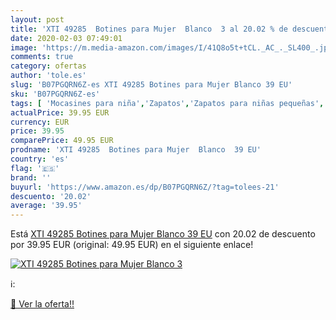```yaml
---
layout: post
title: 'XTI 49285  Botines para Mujer  Blanco  3 al 20.02 % de descuento'
date: 2020-02-03 07:49:01
image: 'https://m.media-amazon.com/images/I/41Q8o5t+tCL._AC_._SL400_.jpg'
comments: true
category: ofertas
author: 'tole.es'
slug: 'B07PGQRN6Z-es XTI 49285 Botines para Mujer Blanco 39 EU'
sku: 'B07PGQRN6Z-es'
tags: [ 'Mocasines para niña','Zapatos','Zapatos para niñas pequeñas','Zapatos y complementos','botines', ]
actualPrice: 39.95 EUR
currency: EUR
price: 39.95
comparePrice: 49.95 EUR
prodname: 'XTI 49285  Botines para Mujer  Blanco  39 EU'
country: 'es'
flag: '🇪🇸'
brand: ''
buyurl: 'https://www.amazon.es/dp/B07PGQRN6Z/?tag=tolees-21'
descuento: '20.02'
average: '39.95'
---
```


Está [XTI 49285  Botines para Mujer  Blanco  39 EU](https://www.amazon.es/dp/B07PGQRN6Z/?tag=tolees-21) con 20.02 de descuento por 39.95 EUR (original: 49.95 EUR) en el siguiente enlace!

[![XTI 49285  Botines para Mujer  Blanco  3](https://m.media-amazon.com/images/I/41Q8o5t+tCL._AC_._SL400_.jpg)](https://www.amazon.es/dp/B07PGQRN6Z/?tag=tolees-21)

ℹ️:


[🛒 Ver la oferta!!](https://www.amazon.es/dp/B07PGQRN6Z/?tag=tolees-21)
